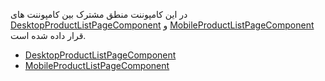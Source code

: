 <div class="dp-doc-container"">

<div class="dp-doc-tags">

<div class="mobile-version"></div>
<div class="desktop-version"></div>
<div class="no-template"></div>

</div>

<div class="dp-doc-body">

در این کامپوننت منطق مشترک بین کامپوننت های
 [DesktopProductListPageComponent](DesktopProductListPageComponent.html#readme)
و
 [MobileProductListPageComponent](MobileProductListPageComponent.html#readme)
قرار داده شده است.

</div>

<div class="dp-doc-links">

<div class="children"></div>

+ [DesktopProductListPageComponent](DesktopProductListPageComponent.html#readme)
+ [MobileProductListPageComponent](MobileProductListPageComponent.html#readme)


</div>


</div> 


